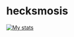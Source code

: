# hecksmosis

[![My stats](https://github-readme-stats.vercel.app/api?username=hecksmosis&theme=dark)](https://github.com/anuraghazra/github-readme-stats)